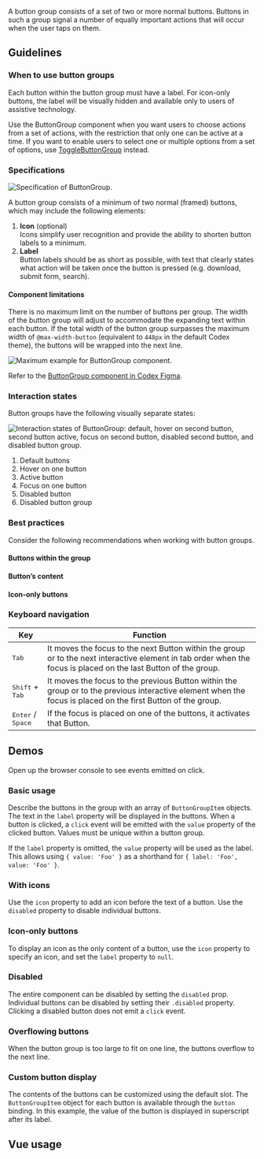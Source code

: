 <script setup>
import BasicButtonGroup from '@/../component-demos/button-group/examples/BasicButtonGroup.vue';
import ButtonGroupWithIcons from '@/../component-demos/button-group/examples/ButtonGroupWithIcons.vue';
import IconOnlyButtonGroup from '@/../component-demos/button-group/examples/IconOnlyButtonGroup.vue';
import DisabledButtonGroup from '@/../component-demos/button-group/examples/DisabledButtonGroup.vue';
import MaximumButtonGroup from '@/../component-demos/button-group/examples/MaximumButtonGroup.vue';
import ButtonGroupWithSlot from '@/../component-demos/button-group/examples/ButtonGroupWithSlot.vue';
</script>

A button group consists of a set of two or more normal buttons. Buttons in such a group signal a
number of equally important actions that will occur when the user taps on them.

## Guidelines

### When to use button groups
Each button within the button group must have a label. For icon-only buttons, the label will be
visually hidden and available only to users of assistive technology.

Use the ButtonGroup component when you want users to choose actions from a set of actions, with the
restriction that only one can be active at a time. If you want to enable users to select one
or multiple options from a set of options, use
[ToggleButtonGroup](./toggle-button-group.md) instead.

### Specifications

![Specification of ButtonGroup.](../../assets/components/button-group-specifications.svg)

A button group consists of a minimum of two normal (framed) buttons, which may include the following elements:
1. **Icon** (optional)<br>Icons simplify user recognition and provide the ability to shorten button
labels to a minimum.
2. **Label**<br>Button labels should be as short as possible, with text that clearly states what
action will be taken once the button is pressed (e.g. download, submit form, search).

#### Component limitations

There is no maximum limit on the number of buttons per group. The width of the button group will adjust to accommodate the expanding text within each button. If the total width of the button group surpasses the maximum width of `@max-width-button` (equivalent to `448px` in the default Codex theme), the buttons will be wrapped into the next line.

![Maximum example for ButtonGroup component.](../../assets/components/button-group-specifications-max.svg)

Refer to the [ButtonGroup component in Codex Figma](https://www.figma.com/file/KoDuJMadWBXtsOtzGS4134/%E2%9D%96-Codex-components?type=design&node-id=6639-59569&mode=design&t=7wyBmhfdJTJevQmT-11).

### Interaction states
Button groups have the following visually separate states:

![Interaction states of ButtonGroup: default,
hover on second button, second button active, focus on second button, disabled second button,
and disabled button group.](../../assets/components/button-group-interaction-states.svg)

1. Default buttons
2. Hover on one button
3. Active button
4. Focus on one button
5. Disabled button
6. Disabled button group

### Best practices

Consider the following recommendations when working with button groups.

#### Buttons within the group

<cdx-demo-rules>
<template #do-media>

![ButtonGroup with two neutral normal text buttons.](../../assets/components/button-group-best-practices-buttons-do.svg)

</template>
<template #do-text>

- Only neutral normal Buttons can be used within the ButtonGroup component.

</template>
<template #dont-media>

![Two ButtonGroups using progressive and destructive normal and primary buttons.](../../assets/components/button-group-best-practices-buttons-dont.svg)

</template>
<template #dont-text>

- Use other flavors or weights of a Button within the ButtonGroup component.

</template>
</cdx-demo-rules>

#### Button’s content

<cdx-demo-rules>
<template #do-media>

![Two ButtonGroups with text and text numeral neutral buttons.](../../assets/components/button-group-best-practices-content-do.svg)

</template>
<template #do-text>

- Customize the content of each button, allowing for superscript, subscript, or special characters.
- Use numbers instead of text if needed.
- Mix text-only and icon-only buttons exclusively when using the ‘ellipsis‘ icon to indicate additional actions.

</template>
<template #dont-media>

![ButtonGroup with neutral buttons with mixed contents.](../../assets/components/button-group-best-practices-content-dont.svg)

</template>
<template #dont-text>

- In order to ensure consistency, avoid mixing different types of button contents within the same ButtonGroup.

</template>
</cdx-demo-rules>

#### Icon-only buttons

<cdx-demo-rules>
<template #do-media>

![ButtonGroup using icon-only buttons with universally recognizable icons.](../../assets/components/button-group-best-practices-icon-only-do.svg)

</template>
<template #do-text>

- Icon-only buttons may be used to form a ButtonGroup but only if the icons used are [universally understood](../../style-guide/icons.md#universal-rather-than-culturally-specific) and do not require accompanying text.

</template>
<template #dont-media>

![ButtonGroup using icon-only buttons with too complex and non-universal icons.](../../assets/components/button-group-best-practices-icon-only-dont.svg)

</template>
<template #dont-text>

- Use icon-only buttons if the icons are not easy to understand or do not clearly communicate their purpose.

</template>
</cdx-demo-rules>

### Keyboard navigation

| Key | Function |
| -- | -- |
| <kbd>Tab</kbd> | It moves the focus to the next Button within the group or to the next interactive element in tab order when the focus is placed on the last Button of the group. |
| <kbd>Shift</kbd> + <kbd>Tab</kbd> | It moves the focus to the previous Button within the group or to the previous interactive element when the focus is placed on the first Button of the group. |
| <kbd>Enter</kbd> / <kbd>Space</kbd> | If the focus is placed on one of the buttons, it activates that Button. |

## Demos
Open up the browser console to see events emitted on click.

### Basic usage
Describe the buttons in the group with an array of `ButtonGroupItem` objects. The text in the
`label` property will be displayed in the buttons. When a button is clicked, a `click` event
will be emitted with the `value` property of the clicked button. Values must be unique within a
button group.

If the `label` property is omitted, the `value` property will be used as the label. This allows
using `{ value: 'Foo' }` as a shorthand for `{ label: 'Foo', value: 'Foo' }`.

<cdx-demo-wrapper :force-controls="true">
<template v-slot:demo>
    <basic-button-group />
</template>

<template v-slot:code>

:::code-group

<<< @/../component-demos/button-group/examples/BasicButtonGroup.vue [NPM]

<<< @/../component-demos/button-group/examples-mw/BasicButtonGroup.vue [MediaWiki]

:::

</template>
</cdx-demo-wrapper>

### With icons
Use the `icon` property to add an icon before the text of a button. Use the `disabled` property
to disable individual buttons.

<cdx-demo-wrapper>
<template v-slot:demo>
    <button-group-with-icons />
</template>

<template v-slot:code>

:::code-group

<<< @/../component-demos/button-group/examples/ButtonGroupWithIcons.vue [NPM]

<<< @/../component-demos/button-group/examples-mw/ButtonGroupWithIcons.vue [MediaWiki]

:::

</template>
</cdx-demo-wrapper>

### Icon-only buttons
To display an icon as the only content of a button, use the `icon` property to specify an icon, and
set the `label` property to `null`.

<cdx-demo-wrapper>
<template v-slot:demo>
    <icon-only-button-group />
</template>

<template v-slot:code>

:::code-group

<<< @/../component-demos/button-group/examples/IconOnlyButtonGroup.vue [NPM]

<<< @/../component-demos/button-group/examples-mw/IconOnlyButtonGroup.vue [MediaWiki]

:::

</template>
</cdx-demo-wrapper>

### Disabled
The entire component can be disabled by setting the `disabled` prop. Individual buttons can be
disabled by setting their `.disabled` property. Clicking a disabled button does not emit a `click`
event.

<cdx-demo-wrapper>
<template v-slot:demo>
    <disabled-button-group />
</template>

<template v-slot:code>

:::code-group

<<< @/../component-demos/button-group/examples/DisabledButtonGroup.vue [NPM]

<<< @/../component-demos/button-group/examples-mw/DisabledButtonGroup.vue [MediaWiki]

:::

</template>
</cdx-demo-wrapper>


### Overflowing buttons
When the button group is too large to fit on one line, the buttons overflow to the next line.

<cdx-demo-wrapper>
<template v-slot:demo>
    <maximum-button-group />
</template>

<template v-slot:code>

:::code-group

<<< @/../component-demos/button-group/examples/MaximumButtonGroup.vue [NPM]

<<< @/../component-demos/button-group/examples-mw/MaximumButtonGroup.vue [MediaWiki]

:::

</template>
</cdx-demo-wrapper>

### Custom button display
The contents of the buttons can be customized using the default slot. The `ButtonGroupItem` object
for each button is available through the `button` binding. In this example, the value of the button
is displayed in superscript after its label.

<cdx-demo-wrapper>
<template v-slot:demo>
    <button-group-with-slot />
</template>

<template v-slot:code>

:::code-group

<<< @/../component-demos/button-group/examples/ButtonGroupWithSlot.vue [NPM]

<<< @/../component-demos/button-group/examples-mw/ButtonGroupWithSlot.vue [MediaWiki]

:::

</template>
</cdx-demo-wrapper>

## Vue usage
